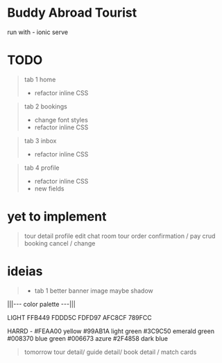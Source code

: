
# Buddy Abroad Tourist


run with - ionic serve


# TODO
> tab 1 home
>    - refactor inline CSS

> tab 2 bookings
>    - change font styles
>    - refactor inline CSS

> tab 3 inbox
>    - refactor inline CSS

> tab 4 profile
>   - refactor inline CSS
>   - new fields

# yet to implement
>tour detail
>profile edit
>chat room
>tour order
>confirmation / pay
>crud booking cancel / change

# ideias
> - tab 1 better banner image maybe shadow


|||--- color palette ---|||

LIGHT
FFB449
FDDD5C
FDFD97
AFC8CF
789FCC

HARRD - 
#FEAA00 yellow
#99AB1A light green
#3C9C50 emerald green
#008370 blue green
#006673 azure
#2F4858 dark blue


> tomorrow tour detail/ guide detail/ book detail / match cards


